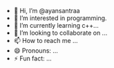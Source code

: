 - 👋 Hi, I’m @ayansantraa
- 👀 I’m interested in programming.
- 🌱 I’m currently learning  c++...
- 💞️ I’m looking to collaborate on ...
- 📫 How to reach me ...
- 😄 Pronouns: ...
- ⚡ Fun fact: ...

<!---
ayansantraa/ayansantraa is a ✨ special ✨ repository because its `README.md` (this file) appears on your GitHub profile.
You can click the Preview link to take a look at your changes.
--->
